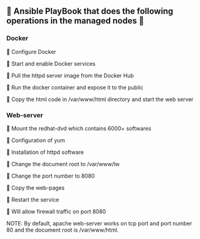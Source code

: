 ## 🔰 Ansible PlayBook that does the following operations in the managed nodes 🔰

### Docker 

🔹 Configure Docker

🔹 Start and enable Docker services

🔹 Pull the httpd server image from the Docker Hub

🔹 Run the docker container and expose it to the public

🔹 Copy the html code in /var/www/html directory and start the web server


### Web-server 

🔹 Mount the redhat-dvd which contains 6000+ softwares

🔹 Configuration of yum

🔹 Installation of httpd software

🔹 Change the document root to /var/www/lw

🔹 Change the port number to 8080

🔹 Copy the web-pages

🔹 Restart the service

🔹 Will allow firewall traffic on port 8080

NOTE: By default, apache web-server works on tcp port and port number 80 and the document root is /var/www/html.
